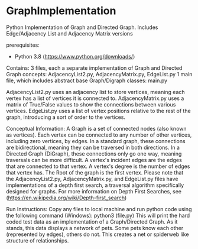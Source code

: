 # GraphImplementation
Python Implementation of Graph and Directed Graph. Includes Edge/Adjacency List and Adjacency Matrix versions

prerequisites:
* Python 3.8 (https://www.python.org/downloads/)

Contains:
3 files, each a separate implementation of Graph and Directed Graph concepts: AdjacencyList2.py, AdjacencyMatrix.py, EdgeList.py
1 main file, which includes abstract base Graph/Digraph classes: main.py

AdjacencyList2.py uses an adjacency list to store vertices, meaning each vertex has a list of vertices it is connected to.
AdjacencyMatrix.py uses a matrix of True/False values to show the connections between various vertices.
EdgeList.py uses a list of vertex positions relative to the rest of the graph, introducing a sort of order to the vertices. 

Conceptual Information:
A Graph is a set of connected nodes (also known as vertices). Each vertex can be connected to any number of other vertices, including zero vertices, by edges. In a standard graph, these connections are bidirectional, meaning they can be traversed in both directions. In a Directed Graph (DiGraph), these connections only go one way, meaning traversals can be more difficult. A vertex's incident edges are the edges that are connected to that vertex. A vertex's degree is the number of edges that vertex has. The Root of the graph is the first vertex. Please note that the AdjacencyList2.py, AdjacencyMatrix.py, and EdgeList.py files have implementations of a depth first search, a traversal algorithm specifically designed for graphs. For more information on Depth First Searches, see (https://en.wikipedia.org/wiki/Depth-first_search)

Run Instructions:
Copy any files to local machine and run python code using the following command (Windows):
python3 (file.py)
This will print the hard coded test data as an implementation of a Graph/Directed Graph. As it stands, this data displays a network of pets. Some pets know each other (represented by edges), others do not. This creates a net or spiderweb like structure of relationships.
